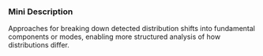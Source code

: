 ### Mini Description

Approaches for breaking down detected distribution shifts into fundamental components or modes, enabling more structured analysis of how distributions differ.

